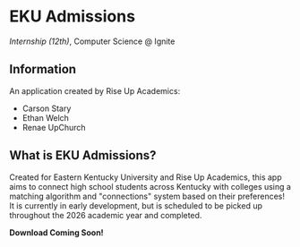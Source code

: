 # EKU Admissions
_Internship (12th)_, Computer Science @ Ignite

## Information
An application created by Rise Up Academics:
- Carson Stary
- Ethan Welch
- Renae UpChurch

## What is EKU Admissions?
Created for Eastern Kentucky University and Rise Up Academics, this app aims to connect high school students across Kentucky with colleges using a matching algorithm and  "connections" system based on their preferences! It is currently in early development, but is scheduled to be picked up throughout the 2026 academic year and completed.

__Download Coming Soon!__
